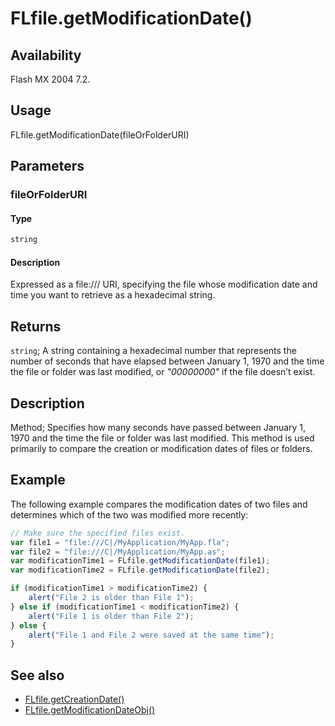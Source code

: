 # FLfile.getModificationDate()

## Availability

Flash MX 2004 7.2.

## Usage

FLfile.getModificationDate(fileOrFolderURI)

## Parameters

### **fileOrFolderURI**

#### Type

```typescript
string
```

#### Description

Expressed as a file:/// URI, specifying the file whose modification date and time you want to retrieve as a hexadecimal string.

## Returns

`string`; A string containing a hexadecimal number that represents the number of seconds that have elapsed between January 1, 1970 and the time the file or folder was last modified, or *"00000000"* if the file doesn’t exist.

## Description

Method; Specifies how many seconds have passed between January 1, 1970 and the time the file or folder was last modified. This method is used primarily to compare the creation or modification dates of files or folders.

## Example

The following example compares the modification dates of two files and determines which of the two was modified more recently:

```javascript
// Make sure the specified files exist.
var file1 = "file:///C|/MyApplication/MyApp.fla";
var file2 = "file:///C|/MyApplication/MyApp.as";
var modificationTime1 = FLfile.getModificationDate(file1);
var modificationTime2 = FLfile.getModificationDate(file2);

if (modificationTime1 > modificationTime2) {
    alert("File 2 is older than File 1");
} else if (modificationTime1 < modificationTime2) {
    alert("File 1 is older than File 2");
} else {
    alert("File 1 and File 2 were saved at the same time");
}
```

## See also

- [FLfile.getCreationDate()](../FLfile_object/FLfile4.md)
- [FLfile.getModificationDateObj()](../FLfile_object/FLfile7.md)
